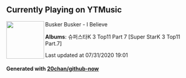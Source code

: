 ## Currently Playing on YTMusic

[<img align="left" width="100" src="https://lh3.googleusercontent.com/4XDZ1J16yN4J1u3Il4Se_CK9O6rW7YzQjLcULmKNYrkjIAI9hW02S6_I4RLrPC-7VA3bQwd_VI49TeQ">](https://music.youtube.com/channel/UCSXA96tQPhroQWotU51h4Mg)

Busker Busker - I Believe

**Albums**: 슈퍼스타K 3 Top11 Part 7 [Super StarK 3 Top11 Part.7]

Last updated at 07/31/2020 19:01

#### Generated with [20chan/github-now](https://github.com/20chan/github-now)


<!--
**20chan/20chan** is a ✨ _special_ ✨ repository because its `README.md` (this file) appears on your GitHub profile.

Here are some ideas to get you started:

- 🔭 I’m currently working on ...
- 🌱 I’m currently learning ...
- 👯 I’m looking to collaborate on ...
- 🤔 I’m looking for help with ...
- 💬 Ask me about ...
- 📫 How to reach me: ...
- 😄 Pronouns: ...
- ⚡ Fun fact: ...
-->
